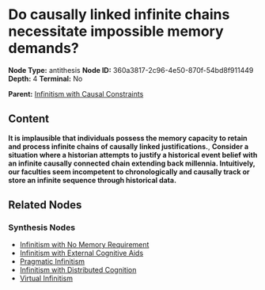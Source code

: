 # Do causally linked infinite chains necessitate impossible memory demands?

**Node Type:** antithesis
**Node ID:** 360a3817-2c96-4e50-870f-54bd8f911449
**Depth:** 4
**Terminal:** No

**Parent:** [Infinitism with Causal Constraints](infinitism-with-causal-constraints-synthesis-ea334d3d-a5f3-497d-8cc3-5fd2e7b434b0.md)

## Content

**It is implausible that individuals possess the memory capacity to retain and process infinite chains of causally linked justifications.**, **Consider a situation where a historian attempts to justify a historical event belief with an infinite causally connected chain extending back millennia. Intuitively, our faculties seem incompetent to chronologically and causally track or store an infinite sequence through historical data.**

## Related Nodes

### Synthesis Nodes

- [Infinitism with No Memory Requirement](infinitism-with-no-memory-requirement-synthesis-0533782d-00e6-416e-9a94-ef9917905a8e.md)
- [Infinitism with External Cognitive Aids](infinitism-with-external-cognitive-aids-synthesis-2f164047-26bd-4b88-ada3-9abffde5d52f.md)
- [Pragmatic Infinitism](pragmatic-infinitism-synthesis-e082ed6a-b71f-43f9-b4da-a46bac6b071e.md)
- [Infinitism with Distributed Cognition](infinitism-with-distributed-cognition-synthesis-05d63044-8b0d-4d8e-bc77-ef949b340548.md)
- [Virtual Infinitism](virtual-infinitism-synthesis-4e20d9ff-1300-4e72-9a7d-34e635a687a4.md)

